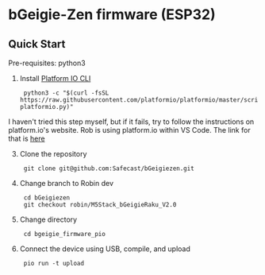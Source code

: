 bGeigie-Zen firmware (ESP32)
============================

Quick Start
-----------

Pre-requisites: python3

1. Install [Platform IO CLI](https://docs.platformio.org/en/latest/core/installation.html)
  
        python3 -c "$(curl -fsSL https://raw.githubusercontent.com/platformio/platformio/master/scripts/get-platformio.py)"
  I haven't tried this step myself, but if it fails, try to follow the instructions on platform.io's website. Rob is using platform.io within VS Code. The link for that is [here](https://docs.platformio.org/en/latest/integration/ide/vscode.html#quick-start)
  
3. Clone the repository
  
        git clone git@github.com:Safecast/bGeigiezen.git
  
4. Change branch to Robin dev
  
        cd bGeigiezen
        git checkout robin/M5Stack_bGeigieRaku_V2.0
  
5. Change directory
  
        cd bgeigie_firmware_pio
  
6. Connect the device using USB, compile, and upload
  
        pio run -t upload
  
